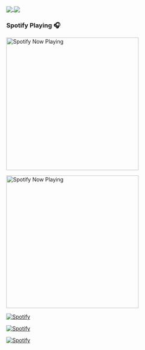 <a href="https://github.com/anuraghazra/github-readme-stats">
  <img align="center" src="https://github-readme-stats-tan-gamma.vercel.app/api?username=itscevinsam&theme=algolia&count_private=true&show_icons=true&include_all_commits=true&hide_border=true&hide_title=true" />
</a>
<a href="https://github.com/anuraghazra/github-readme-stats">
  <img align="center" src="https://github-readme-stats-tan-gamma.vercel.app/api/top-langs/?username=itscevinsam&theme=algolia&layout=compact&langs_count=5&hide_title=true&hide_border=true" />
</a>

### Spotify Playing 🎧

[<img src="https://spotify-now-playing-sigma-azure.vercel.app/api/spotify-playing" alt="Spotify Now Playing" width="350" />](https://open.spotify.com/user/31en4h5fg6ie6ponkj6lewewitte)

[<img src="https://31en4h5fg6ie6ponkj6lewewitte.vercel.app/api/spotify-playing" alt="Spotify Now Playing" width="350" />](https://open.spotify.com/user/31en4h5fg6ie6ponkj6lewewitte)

[![Spotify](https://31en4h5fg6ie6ponkj6lewewitte.vercel.app/api/spotify)](https://open.spotify.com/user/31en4h5fg6ie6ponkj6lewewitte)

[![Spotify](https://spotify-now-playing-sigma-azure.vercel.app/api/spotify)](https://open.spotify.com/user/31en4h5fg6ie6ponkj6lewewitte)

[![Spotify](https://31en4h5fg6ie6ponkj6lewewitte.vercel.app/api/spotify)](https://open.spotify.com/user/31en4h5fg6ie6ponkj6lewewitte)

